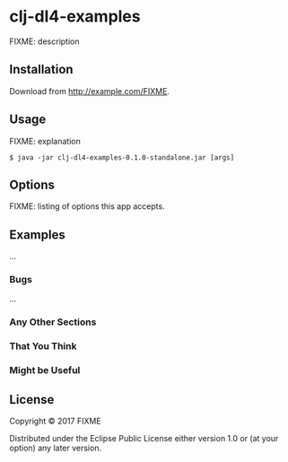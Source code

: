 # clj-dl4-examples

FIXME: description

## Installation

Download from http://example.com/FIXME.

## Usage

FIXME: explanation

    $ java -jar clj-dl4-examples-0.1.0-standalone.jar [args]

## Options

FIXME: listing of options this app accepts.

## Examples

...

### Bugs

...

### Any Other Sections
### That You Think
### Might be Useful

## License

Copyright © 2017 FIXME

Distributed under the Eclipse Public License either version 1.0 or (at
your option) any later version.
